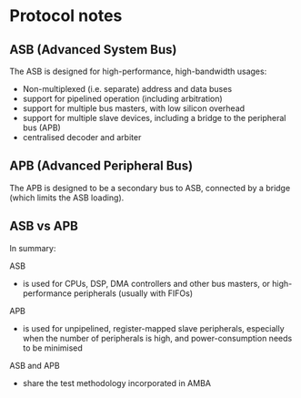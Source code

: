 # Protocol notes

## ASB (Advanced System Bus)

The ASB is designed for high-performance, high-bandwidth usages:

- Non-multiplexed (i.e. separate) address and data buses
- support for pipelined operation (including arbitration)
- support for multiple bus masters, with low silicon overhead
- support for multiple slave devices, including a bridge to the peripheral bus (APB)
- centralised decoder and arbiter

## APB (Advanced Peripheral Bus)

The APB is designed to be a secondary bus to ASB, connected by a bridge (which limits the ASB loading).

## ASB vs APB

In summary:

ASB

- is used for CPUs, DSP, DMA controllers and other bus masters, or high-performance peripherals (usually with FIFOs)

APB

- is used for unpipelined, register-mapped slave peripherals, especially when the number of peripherals is high, and power-consumption needs to be minimised

ASB and APB

- share the test methodology incorporated in AMBA
